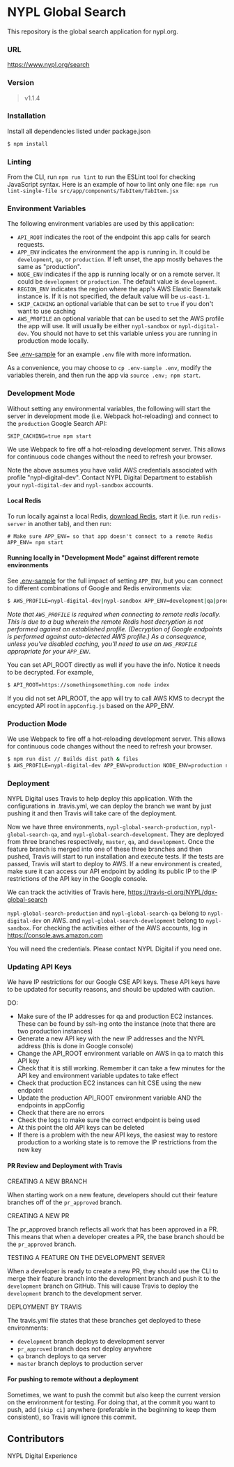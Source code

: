 # NYPL Global Search

This repository is the global search application for nypl.org.

### URL
https://www.nypl.org/search

### Version
> v1.1.4

### Installation
Install all dependencies listed under package.json
```sh
$ npm install
```

### Linting
From the CLI, run `npm run lint` to run the ESLint tool for checking JavaScript syntax.  Here is an example of how to lint only one file: `npm run lint-single-file src/app/components/TabItem/TabItem.jsx`

### Environment Variables

The following environment variables are used by this application:

  - `API_ROOT` indicates the root of the endpoint this app calls for search requests.
  - `APP_ENV` indicates the environment the app is running in. It could be `development`, `qa`, or `production`. If left unset, the app mostly behaves the same as "production".
  - `NODE_ENV` indicates if the app is running locally or on a remote server. It could be `development` or `production`. The default value is `development`.
  - `REGION_ENV` indicates the region where the app's AWS Elastic Beanstalk instance is. If it is not specified, the default value will be `us-east-1`.
  - `SKIP_CACHING` an optional variable that can be set to `true` if you don't want to use caching
  - `AWS_PROFILE` an optional variable that can be used to set the AWS profile the app will use. It will usually be either
  `nypl-sandbox` or `nypl-digital-dev`. You should not have to set this variable unless you are running in production mode locally.

See [.env-sample](./.env-sample) for an example `.env` file with more information.

As a convenience, you may choose to `cp .env-sample .env`, modify the variables therein, and then run the app via `source .env; npm start`.

### Development Mode

Without setting any environmental variables, the following will start the server in development mode (i.e. Webpack hot-reloading) and connect to the `production` Google Search API:

`SKIP_CACHING=true npm start`

We use Webpack to fire off a hot-reloading development server. This allows for continuous code changes without the need to refresh your browser.

Note the above assumes you have valid AWS credentials associated with profile "nypl-digital-dev". Contact NYPL Digital Department to establish your `nypl-digital-dev` and `nypl-sandbox` accounts.

#### Local Redis

To run locally against a local Redis, [download Redis](https://redis.io/topics/quickstart), start it (i.e. run `redis-server` in another tab), and then run:

```
# Make sure APP_ENV= so that app doesn't connect to a remote Redis
APP_ENV= npm start
```

#### Running locally in "Development Mode" against different remote environments

See [.env-sample](./.env-sample) for the full impact of setting `APP_ENV`, but you can connect to different combinations of Google and Redis environments via:

```sh
$ AWS_PROFILE=nypl-digital-dev|nypl-sandbox APP_ENV=development|qa|production npm start
```

*Note that `AWS_PROFILE` is required when connecting to remote redis locally. This is due to a bug wherein the remote Redis host decryption is not performed against an established profile. (Decryption of Google endpoints is performed against auto-detected AWS profile.) As a consequence, unless you've disabled caching, you'll need to use an `AWS_PROFILE` appropriate for your `APP_ENV`.*

You can set API_ROOT directly as well if you have the info. Notice it needs to be decrypted. For example,

```sh
$ API_ROOT=https://somethingsomething.com node index
```

If you did not set API_ROOT, the app will try to call AWS KMS to decrypt the encypted API root in `appConfig.js` based on the APP_ENV.

### Production Mode
We use Webpack to fire off a hot-reloading development server. This allows for continuous code changes without the need to refresh your browser.

```sh
$ npm run dist // Builds dist path & files
$ AWS_PROFILE=nypl-digital-dev APP_ENV=production NODE_ENV=production npm start // Starts localhost:3001 with set APP_ENV
```

### Deployment
NYPL Digital uses Travis to help deploy this application. With the configurations in .travis.yml, we can deploy the branch we want by just pushing it and then Travis will take care of the deployment.

Now we have three environments, `nypl-global-search-production`, `nypl-global-search-qa`, and `nypl-global-search-development`. They are deployed from three branches respectively, `master`, `qa`, and `development`. Once the feature branch is merged into one of these three branches and then pushed, Travis will start to run installation and execute tests. If the tests are passed, Travis will start to deploy to AWS. If a new environment is created, make sure it can access our API endpoint by adding its public IP to the IP restrictions of the API key in the Google console.

We can track the activities of Travis here,
https://travis-ci.org/NYPL/dgx-global-search

`nypl-global-search-production` and `nypl-global-search-qa` belong to `nypl-digital-dev` on AWS. and `nypl-global-search-development` belong to `nypl-sandbox`. For checking the activities either of the AWS accounts, log in
https://console.aws.amazon.com

You will need the credentials. Please contact NYPL Digital if you need one.

### Updating API Keys

We have IP restrictions for our Google CSE API keys. These API keys have to be updated for security reasons, and should
be updated with caution.

DO:

- Make sure of the IP addresses for qa and production EC2 instances. These can be found by ssh-ing onto the instance
(note that there are two production instances)
- Generate a new API key with the new IP addresses and the NYPL address (this is done in Google console)
- Change the API_ROOT environment variable on AWS in qa to match this API key
- Check that it is still working. Remember it can take a few minutes for the API key and environment variable updates to take effect
- Check that production EC2 instances can hit CSE using the new endpoint
- Update the production API_ROOT environment variable AND the endpoints in appConfig
- Check that there are no errors
- Check the logs to make sure the correct endpoint is being used
- At this point the old API keys can be deleted
- If there is a problem with the new API keys, the easiest way to restore production to a working state is to remove the IP
restrictions from the new key

#### PR Review and Deployment with Travis
CREATING A NEW BRANCH

When starting work on a new feature, developers should cut their feature branches off of the `pr_approved` branch.

CREATING A NEW PR

The pr_approved branch reflects all work that has been approved in a PR.  This means that when a developer creates a PR, the base branch should be the `pr_approved` branch.

TESTING A FEATURE ON THE DEVELOPMENT SERVER

When a developer is ready to create a new PR, they should use the CLI to merge their feature branch into the development branch and push it to the `development` branch on GitHub.  This will cause Travis to deploy the `development` branch to the development server.

DEPLOYMENT BY TRAVIS

The travis.yml file states that these branches get deployed to these environments:

* `development` branch deploys to development server
* `pr_approved` branch does not deploy anywhere
* `qa` branch deploys to qa server
* `master` branch deploys to production server

#### For pushing to remote without a deployment
Sometimes, we want to push the commit but also keep the current version on the environment for testing. For doing that, at the commit you want to push, add `[skip ci]` anywhere (preferable in the beginning to keep them consistent), so Travis will ignore this commit.


Contributors
----
NYPL Digital Experience
